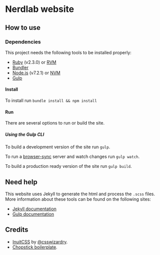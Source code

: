# Nerdlab website

## How to use

### Dependencies
This project needs the following tools to be installed properly:
- [Ruby](https://www.ruby-lang.org/en/) (v2.3.0) or [RVM](https://rvm.io/)
- [Bundler](https://bundler.io/)
- [Node.js](https://nodejs.org/en/) (v7.2.1) or [NVM](https://github.com/creationix/nvm)
- [Gulp](http://gulpjs.com/)

#### Install
To install run `bundle install && npm install`

#### Run
There are several options to run or build the site.

##### Using the Gulp CLI
To build a development version of the site run `gulp`.

To run a [browser-sync](https://www.browsersync.io/) server and watch changes run `gulp watch`.

To build a production ready version of the site run `gulp build`.

## Need help
This website uses Jekyll to generate the html and process the `.scss` files. More information about these tools can be found on the following sites:
- [Jekyll documentation](http://jekyllrb.com/docs/home/)
- [Gulp documentation](https://github.com/gulpjs/gulp/blob/master/docs/getting-started.md)

## Credits
- [InuitCSS](https://github.com/inuitcss/inuitcss) by [@csswizardry](https://twitter.com/csswizardry).
- [Chopstick boilerplate](https://github.com/getchopstick/chopstick-boilerplate/).

